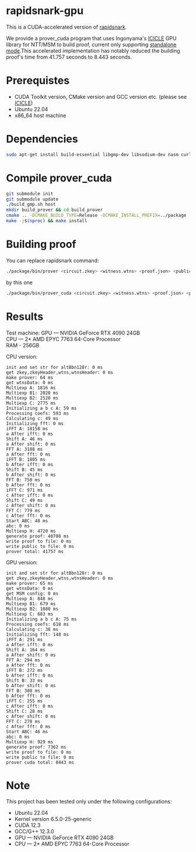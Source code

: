# rapidsnark-gpu

This is a CUDA-accelerated version of [rapidsnark](https://github.com/iden3/rapidsnark.git).

We provide a prover_cuda program that uses Ingonyama's [ICICLE](https://github.com/ingonyama-zk/icicle.git) GPU library for NTT/MSM to build proof, current only supporting [standalone mode](https://github.com/iden3/rapidsnark?tab=readme-ov-file#compile-prover-for-x86_64-host-machine).This accelerated implementation has notably reduced the building proof's time from 41.757 seconds to 8.443 seconds.

# Prerequistes

- CUDA Toolkit version, CMake version and GCC version etc. (please see [ICICLE](https://github.com/ingonyama-zk/icicle?tab=readme-ov-file#prerequisites))
- Ubuntu 22.04
- x86_64 host machine

# Dependencies

```bash
sudo apt-get install build-essential libgmp-dev libsodium-dev nasm curl m4
```

# Compile prover_cuda

```bash
git submodule init
git submodule update
./build_gmp.sh host
mkdir build_prover && cd build_prover
cmake .. -DCMAKE_BUILD_TYPE=Release -DCMAKE_INSTALL_PREFIX=../package
make -j$(nproc) && make install
```

# Building proof

You can replace rapidsnark command:

```bash
./package/bin/prover <circuit.zkey> <witness.wtns> <proof.json> <public.json>
```

by this one

```bash
./package/bin/prover_cuda <circuit.zkey> <witness.wtns> <proof.json> <public.json>
```

# Results

Test machine:
GPU — NVIDIA GeForce RTX 4090 24GB  
CPU — 2\* AMD EPYC 7763 64-Core Processor  
RAM - 256GB

CPU version:

```
init and set str for altBbn128r: 0 ms
get zkey,zkeyHeader,wtns,wtnsHeader: 0 ms
make prover: 64 ms
get wtnsData: 0 ms
Multiexp A: 1816 ms
Multiexp B1: 2020 ms
Multiexp B2: 2520 ms
Multiexp C: 2775 ms
Initializing a b c A: 59 ms
Processing coefs: 593 ms
Calculating c: 49 ms
Initializing fft: 0 ms
iFFT A: 18158 ms
a After ifft: 0 ms
Shift A: 46 ms
a After shift: 0 ms
FFT A: 3188 ms
a After fft: 0 ms
iFFT B: 1805 ms
b After ifft: 0 ms
Shift B: 45 ms
b After shift: 0 ms
FFT B: 750 ms
b After fft: 0 ms
iFFT C: 971 ms
c After ifft: 0 ms
Shift C: 49 ms
c After shift: 0 ms
FFT C: 779 ms
c After fft: 0 ms
Start ABC: 48 ms
abc: 0 ms
Multiexp H: 4720 ms
generate proof: 40708 ms
write proof to file: 0 ms
write public to file: 0 ms
prover total: 41757 ms
```

GPU version:

```
init and set str for altBbn128r: 0 ms
get zkey,zkeyHeader,wtns,wtnsHeader: 0 ms
make prover: 65 ms
get wtnsData: 0 ms
get MSM config: 0 ms
Multiexp A: 848 ms
Multiexp B1: 679 ms
Multiexp B2: 1080 ms
Multiexp C: 683 ms
Initializing a b c A: 75 ms
Processing coefs: 618 ms
Calculating c: 38 ms
Initializing fft: 148 ms
iFFT A: 291 ms
a After ifft: 0 ms
Shift A: 164 ms
a After shift: 0 ms
FFT A: 294 ms
a After fft: 0 ms
iFFT B: 272 ms
b After ifft: 0 ms
Shift B: 33 ms
b After shift: 0 ms
FFT B: 308 ms
b After fft: 0 ms
iFFT C: 255 ms
c After ifft: 0 ms
Shift C: 28 ms
c After shift: 0 ms
FFT C: 278 ms
c After fft: 0 ms
Start ABC: 46 ms
abc: 0 ms
Multiexp H: 929 ms
generate proof: 7362 ms
write proof to file: 0 ms
write public to file: 0 ms
prover cuda total: 8443 ms
```

# Note

This project has been tested only under the following configurations:

- Ubuntu 22.04
- Kernel version 6.5.0-25-generic
- CUDA 12.3
- GCC/G++ 12.3.0
- GPU — NVIDIA GeForce RTX 4090 24GB
- CPU — 2\* AMD EPYC 7763 64-Core Processor
